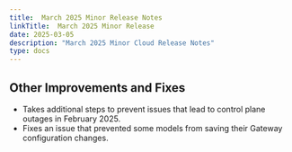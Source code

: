 ```yaml
---
title:  March 2025 Minor Release Notes
linkTitle:  March 2025 Minor Release 
date: 2025-03-05
description: "March 2025 Minor Cloud Release Notes"
type: docs
---
```

## Other Improvements and Fixes
- Takes additional steps to prevent issues that lead to control plane outages in February 2025.
- Fixes an issue that prevented some models from saving their Gateway configuration changes. 
